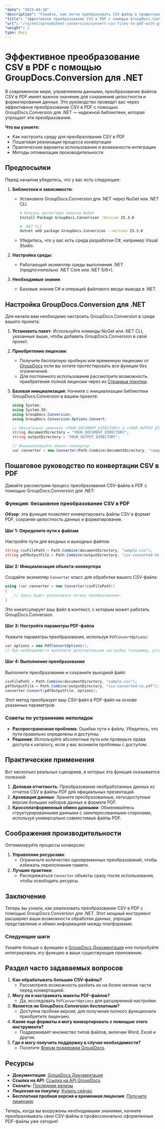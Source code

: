 ```yaml
---
"date": "2025-04-30"
"description": "Узнайте, как легко преобразовать CSV-файлы в профессионально оформленные PDF-файлы с помощью мощной библиотеки GroupDocs.Conversion в .NET."
"title": "Эффективное преобразование CSV в PDF с помощью GroupDocs.Conversion для .NET"
"url": "/ru/net/spreadsheet-conversion/convert-csv-files-to-pdf-with-groupdocs-conversion-net/"
"weight": 1
type: docs
---
```

# Эффективное преобразование CSV в PDF с помощью GroupDocs.Conversion для .NET

В современном мире, управляемом данными, преобразование файлов CSV в PDF имеет важное значение для сохранения целостности и форматирования данных. Это руководство проведет вас через эффективное преобразование CSV в PDF с помощью GroupDocs.Conversion для .NET — надежной библиотеки, которая упрощает эти преобразования.

**Что вы узнаете:**
- Как настроить среду для преобразования CSV в PDF
- Пошаговая реализация процесса конвертации
- Практические варианты использования и возможности интеграции
- Методы оптимизации производительности

## Предпосылки
Перед началом убедитесь, что у вас есть следующее:

1. **Библиотеки и зависимости**: 
   - Установите GroupDocs.Conversion для .NET через NuGet или .NET CLI.
     ```bash
     # Консоль диспетчера пакетов NuGet
     Install-Package GroupDocs.Conversion -Version 25.3.0

     # .NET CLI
     dotnet add package GroupDocs.Conversion --version 25.3.0
     ```
   - Убедитесь, что у вас есть среда разработки C#, например Visual Studio.

2. **Настройка среды**:
   - Работающий экземпляр среды выполнения .NET (предпочтительно .NET Core или .NET 5/6+).

3. **Необходимые знания**: 
   - Базовые знания C# и операций файлового ввода-вывода в .NET.

## Настройка GroupDocs.Conversion для .NET
Для начала вам необходимо настроить GroupDocs.Conversion в среде вашего проекта:

1. **Установить пакет**:
   Используйте команды NuGet или .NET CLI, указанные выше, чтобы добавить GroupDocs.Conversion в свой проект.

2. **Приобретение лицензии**: 
   - Получите бесплатную пробную или временную лицензию от [GroupDocs](https://purchase.groupdocs.com/temporary-license/) если вы хотите протестировать все функции без ограничений.
   - Для постоянного использования рассмотрите возможность приобретения полной лицензии через их [Страница покупки](https://purchase.groupdocs.com/buy).

3. **Базовая инициализация**:
   Начните с инициализации библиотеки GroupDocs.Conversion в вашем проекте:

   ```csharp
   using System;
   using System.IO;
   using GroupDocs.Conversion;
   using GroupDocs.Conversion.Options.Convert;

   // Обязательно замените «YOUR_DOCUMENT_DIRECTORY» и «YOUR_OUTPUT_DIRECTORY» фактическими путями.
   string documentDirectory = "YOUR_DOCUMENT_DIRECTORY";
   string outputDirectory = "YOUR_OUTPUT_DIRECTORY";

   // Инициализируйте объект-конвертер
   var converter = new Converter(Path.Combine(documentDirectory, "sample.csv"));
   ```

## Пошаговое руководство по конвертации CSV в PDF
Давайте рассмотрим процесс преобразования CSV-файла в PDF с помощью GroupDocs.Conversion для .NET:

### Функция: бесшовное преобразование CSV в PDF
**Обзор**: эта функция позволяет конвертировать файлы CSV в формат PDF, сохраняя целостность данных и форматирование.

#### Шаг 1: Определите пути к файлам
Настройте пути для входных и выходных файлов:
```csharp
string csvFilePath = Path.Combine(documentDirectory, "sample.csv");
string pdfOutputFile = Path.Combine(outputDirectory, "csv-converted-to.pdf");
```

#### Шаг 2: Инициализация объекта-конвертера
Создайте экземпляр `Converter` класс для обработки вашего CSV-файла:
```csharp
using (var converter = new Converter(csvFilePath))
{
    // Здесь будет реализована логика преобразования.
}
```
Это инкапсулирует ваш файл в контекст, с которым может работать GroupDocs.Conversion.

#### Шаг 3: Настройте параметры PDF-файла
Укажите параметры преобразования, используя `PdfConvertOptions`:
```csharp
var options = new PdfConvertOptions();
// При необходимости выполните дополнительную настройку (например, установив поля, размер страницы)
```

#### Шаг 4: Выполнение преобразования
Выполните преобразование и сохраните выходной файл:
```csharp
csvFilePath = Path.Combine(documentDirectory, "sample.csv");
pdfOutputFile = Path.Combine(outputDirectory, "csv-converted-to.pdf");
converter.Convert(pdfOutputFile, options);
```
Этот метод преобразует ваш CSV-файл в PDF-файл на основе указанных параметров.

### Советы по устранению неполадок
- **Распространенная проблема**: Ошибки пути к файлу. Убедитесь, что пути правильно определены и доступны.
- **Решение**: Используйте абсолютные пути или проверьте права доступа к каталогу, если у вас возникли проблемы с доступом.

## Практические применения
Вот несколько реальных сценариев, в которых эта функция оказывается полезной:
1. **Деловая отчетность**: Преобразование необработанных данных из отчетов CSV в файлы PDF для официальных презентаций.
2. **Архивация данных**: Храните преобразованные, легкодоступные версии больших наборов данных в формате PDF.
3. **Кроссплатформенный обмен данными**: Обменивайтесь структурированными данными с заинтересованными сторонами, используя универсально совместимые файлы PDF.

## Соображения производительности
Оптимизируйте процессы конверсии:
1. **Управление ресурсами**:
   - Ограничьте количество одновременных преобразований, чтобы избежать переполнения памяти.
2. **Лучшие практики**:
   - Распоряжаться `Converter` объекты сразу после использования, чтобы освободить ресурсы.

## Заключение
Теперь вы узнали, как реализовать преобразование CSV в PDF с помощью GroupDocs.Conversion для .NET. Этот мощный инструмент расширяет ваши возможности обработки данных, упрощая представление и обмен информацией между платформами.

### Следующие шаги
Узнайте больше о функциях в [GroupDocs Документация](https://docs.groupdocs.com/conversion/net/) или попробуйте интегрировать эту функцию в ваши существующие приложения.

## Раздел часто задаваемых вопросов
1. **Как обрабатывать большие CSV-файлы?**
   - Рассмотрите возможность разбить их на более мелкие части перед конвертацией.
2. **Могу ли я настраивать макеты PDF-файлов?**
   - Да, исследовать `PdfConvertOptions` для расширенной настройки.
3. **Является ли GroupDocs.Conversion бесплатным?**
   - Доступна пробная версия; для получения полного функционала приобретите лицензию.
4. **Какие еще форматы я могу конвертировать с помощью этого инструмента?**
   - Поддерживает множество типов файлов, включая Word, Excel и другие.
5. **Где я могу получить поддержку в случае необходимости?**
   - Посетите [Форум поддержки GroupDocs](https://forum.groupdocs.com/c/conversion/10).

## Ресурсы
- **Документация**: [GroupDocs Документация](https://docs.groupdocs.com/conversion/net/)
- **Ссылка на API**: [Ссылка на API GroupDocs](https://reference.groupdocs.com/conversion/net/)
- **Скачать**: [Последние релизы](https://releases.groupdocs.com/conversion/net/)
- **Лицензия на покупку**: [Купить сейчас](https://purchase.groupdocs.com/buy)
- **Бесплатная пробная версия и временная лицензия**: [Получите лицензию](https://purchase.groupdocs.com/temporary-license/)

Теперь, когда вы вооружены необходимыми знаниями, начните преобразовывать свои CSV-файлы в профессионально оформленные PDF-файлы уже сегодня!